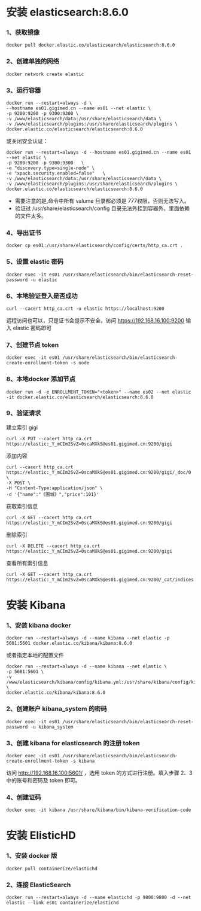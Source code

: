 # 安装 elasticsearch:8.6.0
### 1、获取镜像
	docker pull docker.elastic.co/elasticsearch/elasticsearch:8.6.0

### 2、创建单独的网络
	docker network create elastic
	
### 3、运行容器
	docker run --restart=always -d \
	--hostname es01.gigimed.cn --name es01 --net elastic \
	-p 9200:9200 -p 9300:9300 \
	-v /www/elasticsearch/data:/usr/share/elasticsearch/data \
	-v /www/elasticsearch/plugins:/usr/share/elasticsearch/plugins \
	docker.elastic.co/elasticsearch/elasticsearch:8.6.0

或关闭安全认证：
	
	docker run --restart=always -d --hostname es01.gigimed.cn --name es01 --net elastic \
	-p 9200:9200 -p 9300:9300   \
	-e "discovery.type=single-node" \
	-e "xpack.security.enabled=false"   \
	-v /www/elasticsearch/data:/usr/share/elasticsearch/data \
	-v /www/elasticsearch/plugins:/usr/share/elasticsearch/plugins \
	docker.elastic.co/elasticsearch/elasticsearch:8.6.0
	
*  需要注意的是,命令中所有 valume 目录都必须是 777权限，否则无法写入。  
*  验证过 /usr/share/elasticsearch/config 目录无法外挂到容器外，里面依赖的文件太多。

### 4、导出证书
	docker cp es01:/usr/share/elasticsearch/config/certs/http_ca.crt .
	
### 5、设置 elastic 密码
	docker exec -it es01 /usr/share/elasticsearch/bin/elasticsearch-reset-password -u elastic
	
### 6、本地验证登入是否成功
	curl --cacert http_ca.crt -u elastic https://localhost:9200
	
远程访问也可以，只是证书会提示不安全，访问 https://192.168.16.100:9200 输入 elastic 密码即可
	
### 7、创建节点 token 
	docker exec -it es01 /usr/share/elasticsearch/bin/elasticsearch-create-enrollment-token -s node
	
### 8、本地docker 添加节点
	docker run -d -e ENROLLMENT_TOKEN="<token>" --name es02 --net elastic -it docker.elastic.co/elasticsearch/elasticsearch:8.6.0

### 9、验证请求
建立索引 gigi
	
	curl -X PUT --cacert http_ca.crt https://elastic:_Y_mCIm2SvZ=0scaMXkS@es01.gigimed.cn:9200/gigi
	
添加内容
	
	curl --cacert http_ca.crt https://elastic:_Y_mCIm2SvZ=0scaMXkS@es01.gigimed.cn:9200/gigi/_doc/0 \
	-X POST \
	-H "Content-Type:application/json" \
	-d '{"name":"《围城》","price":101}'

获取索引信息

	curl -X GET --cacert http_ca.crt https://elastic:_Y_mCIm2SvZ=0scaMXkS@es01.gigimed.cn:9200/gigi

删除索引

	curl -X DELETE --cacert http_ca.crt https://elastic:_Y_mCIm2SvZ=0scaMXkS@es01.gigimed.cn:9200/gigi
	
查看所有索引信息
	
	curl -X GET --cacert http_ca.crt https://elastic:_Y_mCIm2SvZ=0scaMXkS@es01.gigimed.cn:9200/_cat/indices


	
# 安装 Kibana
### 1、安装 kibana docker 
	docker run --restart=always -d --name kibana --net elastic -p 5601:5601 docker.elastic.co/kibana/kibana:8.6.0
	
或者指定本地的配置文件

	docker run --restart=always -d --name kibana --net elastic \
	-p 5601:5601 \
	-v /www/elasticsearch/kibana/config/kibana.yml:/usr/share/kibana/config/kibana.yml \
	docker.elastic.co/kibana/kibana:8.6.0


### 2、创建账户 kibana_system 的密码
	docker exec -it es01 /usr/share/elasticsearch/bin/elasticsearch-reset-password -u kibana_system

### 3、创建 kibana for elasticsearch 的注册 token
	docker exec -it es01 /usr/share/elasticsearch/bin/elasticsearch-create-enrollment-token -s kibana
	
访问 http://192.168.16.100:5601/ ，选用 token 的方式进行注册。填入步骤 2、3中的账号和密码及 token 即可。

### 4、创建证码
	docker exec -it kibana /usr/share/kibana/bin/kibana-verification-code


# 安装 ElisticHD
### 1、安装 docker 版
	docker pull containerize/elastichd
	
### 2、连接 ElasticSearch
	docker run --restart=always -d --name elastichd -p 9800:9800 -d --net elastic --link es01 containerize/elastichd








